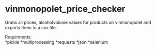 # vinmonopolet_price_checker
Grabs all prices, alcoholvolume values for products on vinmonopolet and exports them to a csv file.

Requirments:  
  *pickle 
  *multiprocessing 
  *requests
  *json
  *selenium
